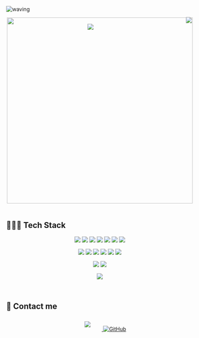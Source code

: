 <p align="right">
    <a href="https://hits.seeyoufarm.com"><img src="https://hits.seeyoufarm.com/api/count/incr/badge.svg?url=https%3A%2F%2Fgithub.com%2Fmingkki&count_bg=%2357EDF5&title_bg=%23555555&icon=github.svg&icon_color=%23E7E7E7&title=hits&edge_flat=false"style="height: auto; margin-left: 20px; margin-right: 20px; padding: 10px; position: absolute; margin: 20px 5px 0px -30px;"/></a>
</p>

![waving](https://capsule-render.vercel.app/api?type=waving&height=200&text=Hello!&fontAlign=80&fontAlignY=40&color=gradient)

    
<!--
**mingkki/mingkki** is a ✨ _special_ ✨ repository because its `README.md` (this file) appears on your GitHub profile.

Here are some ideas to get you started:

- 🔭 I’m currently working on ...
- 🌱 I’m currently learning ...
- 👯 I’m looking to collaborate on ...
- 🤔 I’m looking for help with ...
- 💬 Ask me about ...
- 📫 How to reach me: ...
- 😄 Pronouns: ...
- ⚡ Fun fact: ...
-->
<div align="center">
    <img src="https://mingkki.github.io/assets/img/myProfile.jpg" width="500"/>

</div>

<br>
<div id="main" align="center">
     <img 
        src="https://github-readme-stats.vercel.app/api?username=mingkki&hide=stars,contribs&count_private=true&show_icons=true"
        style="margin: -500px 50px 100px 0px; positon:absolute"/>
</div>


## 👨🏻‍💻 Tech Stack 
<p align="center">
    <img src="https://img.shields.io/badge/Java-007396?style=flat-square&logo=Java&logoColor=white"/>
    <img src="https://img.shields.io/badge/Javascript-ffb13b?style=flat-square&logo=javascript&logoColor=white"/>
    <img src="https://img.shields.io/badge/Python-3766AB?style=flat-square&logo=Python&logoColor=white"/>
    <img src="https://img.shields.io/badge/Kotlin-0095D5?style=flat-square&logo=kotlin&logoColor=white"/>    
    <img src="https://img.shields.io/badge/C-A8B9CC?style=flat-square&logo=C&logoColor=white"/>
    <img src="https://img.shields.io/badge/HTML-E34F26?style=flat-square&logo=html5&logoColor=white"/>
    <img src="https://img.shields.io/badge/CSS-1572B6?style=flat-square&logo=css3&logoColor=white"/>
</p>

<p align="center">
    <img src="https://img.shields.io/badge/Spring-6DB33F?style=flat-square&logo=Spring&logoColor=white"/>
    <img src="https://img.shields.io/badge/Android-3DDC84?style=flat-square&logo=android&logoColor=white"/>
    <img src="https://img.shields.io/badge/Django-092E20?style=flat-square&logo=Django&logoColor=white"/>
    <img src="https://img.shields.io/badge/JSP-007396?style=flat-square&logo=java&logoColor=white"/>
    <img src="https://img.shields.io/badge/Node-339933?style=flat-square&logo=node.js&logoColor=white"/>
    <img src="https://img.shields.io/badge/React-61DAFB?style=flat-square&logo=react&logoColor=white"/>
</p>

<p align="center">
    <img src="https://img.shields.io/badge/OracleDB-F80000?style=flat-square&logo=oracle&logoColor=white"/>
    <img src="https://img.shields.io/badge/Mysql-E6B91E?style=flat-square&logo=MySql&logoColor=white"/>
</p>

<p align="center">    
    <img src="https://img.shields.io/badge/aws-333664?style=flat-square&logo=amazon-aws&logoColor=white"/>
</p>

<br>


## 👨 Contact me

<div align="center">
    <a href="alstjd3953@naver.com">
        <img 
            src="https://img.shields.io/badge/Gmail-D14836?style=for-the-badge&logo=gmail&logoColor=white&link=https://instagram.com/leejieuns2/"
            style="height: auto; margin-left: 20px; margin-right: 20px; padding: 10px;"/>
    </a>
    <a href="mingkki.github.io">
        <img alt="GitHub" src="https://mingkki.github.io?&style=for-the-badge&logo=github&logoColor=white"/>
    </a>
    
</div>




 
